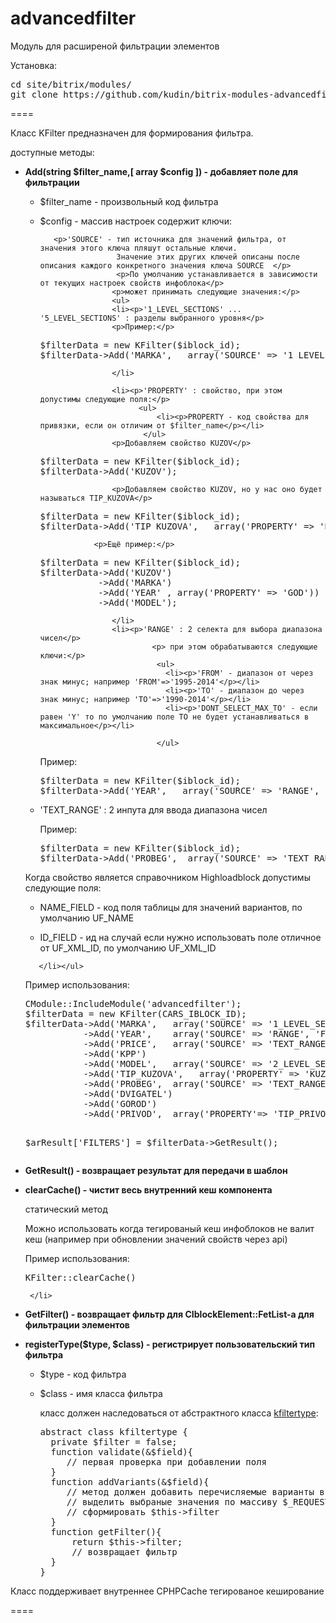 advancedfilter
====

<p>Модуль для расширеной фильтрации элементов</p>
<p>Установка:</p>
<pre>cd site/bitrix/modules/ 
git clone https://github.com/kudin/bitrix-modules-advancedfilter.git advancedfilter 
</pre>
 
==== 

<p>Класс KFilter предназначен для формирования фильтра.</p>
<p>доступные методы:</p>
<ul>

  <li><p><b>Add(string $filter_name,[ array $config ]) - добавляет поле для фильтрации</b></p> 
     <ul><li>
        <p>$filter_name - произвольный код фильтра</p>
    </li>
     <li>
     <p>$config - массив настроек содержит ключи:</p>
     
       <p>'SOURCE' - тип источника для значений фильтра, от значения этого ключа пляшут остальные ключи.
                     Значение этих других ключей описаны после описания каждого конкретного значения ключа SOURCE  </p>
                     <p>По умолчанию устанавливается в зависимости от текущих настроек свойств инфоблока</p>
                    <p>может принимать следующие значения:</p> 
                    <ul>
                    <li><p>'1_LEVEL_SECTIONS' ... '5_LEVEL_SECTIONS' : разделы выбранного уровня</p>
                    <p>Пример:</p>
<pre>$filterData = new KFilter($iblock_id);
$filterData->Add('MARKA',   array('SOURCE' => '1_LEVEL_SECTIONS'));</pre>
                    </li>
                     
                    <li><p>'PROPERTY' : свойство, при этом допустимы следующие поля:</p>
                          <ul>
                              <li><p>PROPERTY - код свойства для привязки, если он отличим от $filter_name</p></li>
                           </ul>
                    <p>Добавляем свойство KUZOV</p>
<pre>$filterData = new KFilter($iblock_id);
$filterData->Add('KUZOV');</pre>
                    <p>Добавляем свойство KUZOV, но у нас оно будет называться TIP_KUZOVA</p>
<pre>$filterData = new KFilter($iblock_id);
$filterData->Add('TIP_KUZOVA',   array('PROPERTY' => 'KUZOV'));</pre>
                <p>Ещё пример:</p>
<pre>$filterData = new KFilter($iblock_id);
$filterData->Add('KUZOV')
           ->Add('MARKA') 
           ->Add('YEAR' , array('PROPERTY' => 'GOD'))
           ->Add('MODEL');
</pre>
                    </li>
                    <li><p>'RANGE' : 2 селекта для выбора диапазона чисел</p>
                             <p> при этом обрабатываются следующие ключи:</p>
                              <ul>
                                <li><p>'FROM' - диапазон от через знак минус; например 'FROM'=>'1995-2014'</p></li>
                                <li><p>'TO' - диапазон до через знак минус; например 'TO'=>'1990-2014'</p></li>
                                <li><p>'DONT_SELECT_MAX_TO' - если равен 'Y' то по умолчанию поле TO не будет устанавливаться в максимальное</p></li>
                                
                              </ul>
<p>Пример:</p>
<pre>$filterData = new KFilter($iblock_id);
$filterData->Add('YEAR',   array('SOURCE' => 'RANGE', 'FROM'=>'1980-2000' , 'TO'=>'1980-' . date('Y')) );
</pre>
                    </li> 
                     <li><P>'TEXT_RANGE' : 2 инпута для ввода диапазона чисел </P> 
<p>Пример:</p>
<pre>$filterData = new KFilter($iblock_id);
$filterData->Add('PROBEG',  array('SOURCE' => 'TEXT_RANGE'));</pre>
</li>
                    </ul> 
 <P>Когда свойство является справочником Highloadblock допустимы следующие поля:</P>
                           <ul> 
                              <li><p>NAME_FIELD - код поля таблицы для значений вариантов, по умолчанию UF_NAME</p></li>
                              <li><p>ID_FIELD - ид на случай если нужно использовать поле отличное от UF_XML_ID, по умолчанию UF_XML_ID</p></li> 
                          </ul>
                     </li>
 
       </li></ul>
<p>Пример использования:</p>
<pre>CModule::IncludeModule('advancedfilter'); 
$filterData = new KFilter(CARS_IBLOCK_ID);
$filterData->Add('MARKA',   array('SOURCE' => '1_LEVEL_SECTIONS'))
           ->Add('YEAR',    array('SOURCE' => 'RANGE', 'FROM'=>'1980-' . date('Y'), 'TO'=>'1980-' . date('Y')) )
           ->Add('PRICE',   array('SOURCE' => 'TEXT_RANGE'))
           ->Add('KPP')
           ->Add('MODEL',   array('SOURCE' => '2_LEVEL_SECTIONS', 'LINKTO' => 'MARKA'))
           ->Add('TIP_KUZOVA',   array('PROPERTY' => 'KUZOV'))
           ->Add('PROBEG',  array('SOURCE' => 'TEXT_RANGE'))
           ->Add('DVIGATEL')
           ->Add('GOROD')
           ->Add('PRIVOD',  array('PROPERTY'=> 'TIP_PRIVODA')); 

$arResult['FILTERS'] = $filterData->GetResult();
</pre>   
   </li>
   
  <li><p><b>GetResult() - возвращает результат для передачи в шаблон</b></p></li>
        <li><p><b>clearCache() - чистит весь внутренний кеш компонента</b></p>
         <p>статический метод</p>
         <p>Можно использовать когда тегированый кеш инфоблоков не валит кеш (например при обновлении значений свойств через api)</p>
         <p>Пример использования: <pre>KFilter::clearCache()</pre></p>

     </li>
  <li><p><b>GetFilter() - возвращает фильтр для CIblockElement::FetList-a для фильтрации элементов</b></p></li>
    <li>
      <p><b>registerType($type, $class) - регистрирует пользовательский тип фильтра</b></p>
       <ul>
              <li><p> $type - код фильтра</p></li>
         <li><p>$class - имя класса фильтра</p>
         <p> класс должен наследоваться от абстрактного класса <a href='https://github.com/kudin/bitrix-modules-advancedfilter/blob/master/classes/usertypes/kfiltertype.php'>kfiltertype</a>:</p>
<pre>abstract class kfiltertype { 
  private $filter = false; 
  function validate(&$field){
     // первая проверка при добавлении поля  
  }     
  function addVariants(&$field){
     // метод должен добавить перечисляемые варианты в $field['VARIANTS']
     // выделить выбраные значения по массиву $_REQUEST
     // сформировать $this->filter
  }    
  function getFilter(){
      return $this->filter;
      // возвращает фильтр 
  }
}</pre>
</li></ul>
    </li>
</ul>


<p>Класс поддерживает внутреннее CPHPCache тегированое кеширование</p>
 
==== 

